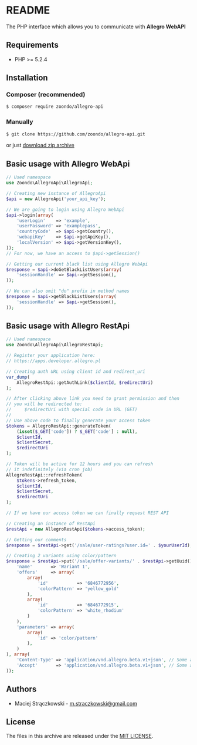# README

The PHP interface which allows you to communicate with **Allegro WebAPI**

## Requirements

- PHP >= 5.2.4

## Installation

### Composer (recommended)

```bash
$ composer require zoondo/allegro-api
```

### Manually

```bash
$ git clone https://github.com/zoondo/allegro-api.git
```

or just [download zip archive](https://github.com/zoondo/allegro-api/archive/master.zip)

## Basic usage with Allegro WebApi

```php
// Used namespace
use Zoondo\AllegroApi\AllegroApi;

// Creating new instance of AllegroApi
$api = new AllegroApi('your_api_key');

// We are going to login using Allegro WebApi
$api->login(array(
    'userLogin'    => 'example',
    'userPassword' => 'examplepass',
    'countryCode'  => $api->getCountry(),
    'webapiKey'    => $api->getApiKey(),
    'localVersion' => $api->getVersionKey(),
));
// For now, we have an access to $api->getSession()

// Getting our current black list using Allegro WebApi
$response = $api->doGetBlackListUsers(array(
    'sessionHandle' => $api->getSession(),
));

// We can also omit "do" prefix in method names
$response = $api->getBlackListUsers(array(
    'sessionHandle' => $api->getSession(),
));
```

## Basic usage with Allegro RestApi

```php
// Used namespace
use Zoondo\AllegroApi\AllegroRestApi;

// Register your application here:
// https://apps.developer.allegro.pl

// Creating auth URL using client id and redirect_uri
var_dump(
    AllegroRestApi::getAuthLink($clientId, $redirectUri)
);

// After clicking above link you need to grant permission and then
// you will be redirected to:
//     $redirectUri with special code in URL (GET)
//
// Use above code to finally generate your access token
$tokens = AllegroRestApi::generateToken(
    (isset($_GET['code']) ? $_GET['code'] : null), 
    $clientId, 
    $clientSecret, 
    $redirectUri
);

// Token will be active for 12 hours and you can refresh 
// it indefinitely (via cron job)
AllegroRestApi::refreshToken(
    $tokens->refresh_token, 
    $clientId, 
    $clientSecret, 
    $redirectUri
);

// If we have our access token we can finally request REST API

// Creating an instance of RestApi
$restApi = new AllegroRestApi($tokens->access_token);

// Getting our comments
$response = $restApi->get('/sale/user-ratings?user.id=' . $yourUserId);

// Creating 2 variants using color/pattern
$response = $restApi->put('/sale/offer-variants/' . $restApi->getUuid(), array(
    'name'       => 'Wariant 1',
    'offers'     => array(
        array(
            'id'           => '6846772956',
            'colorPattern' => 'yellow_gold'
        ),
        array(
            'id'           => '6846772915',
            'colorPattern' => 'white_rhodium'
        )
    ),
    'parameters' => array(
        array(
            'id' => 'color/pattern'
        ),
    )
), array(
    'Content-Type' => 'application/vnd.allegro.beta.v1+json', // Some actions needs version change from "public" to "beta"
    'Accept'       => 'application/vnd.allegro.beta.v1+json', // Some actions needs version change from "public" to "beta"
));
```

## Authors

- Maciej Strączkowski - <m.straczkowski@gmail.com>

## License

The files in this archive are released under the [MIT LICENSE](LICENSE).
